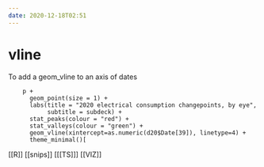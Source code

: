 ```yaml
---
date: 2020-12-18T02:51
---
```


# vline

To add a geom_vline to an axis of dates

		p + 
		  geom_point(size = 1) +
		  labs(title = "2020 electrical consumption changepoints, by eye", 
		       subtitle = subdeck) +
		  stat_peaks(colour = "red") +
		  stat_valleys(colour = "green") +
		  geom_vline(xintercept=as.numeric(d20$Date[39]), linetype=4) +
		  theme_minimal()[
          
[[R]]
[[snips]]
[[[TS]]]
[[VIZ]]